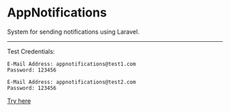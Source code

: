 # AppNotifications

System for sending notifications using Laravel.

----------


Test Credentials:

    E-Mail Address: appnotifications@test1.com
    Password: 123456
    
    E-Mail Address: appnotifications@test2.com
    Password: 123456

[Try here](https://app-notifications.000webhostapp.com/login)
